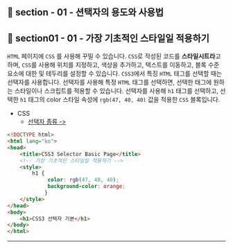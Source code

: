 ## 📝 section - 01 - 션택자의 용도와 사용법

## 📍 section01 - 01 - 가장 기초적인 스타일일 적용하기

`HTML` 페이지에 `CSS` 를 사용해 꾸밀 수 있습니다. `CSS`로 작성된 코드를 **스타일시트라**고 하며, `CSS`를 사용해 위치를 지정하고, 색상을 추가하고, 택스트를 이동하고, 블록 수준 요소에 대한 및 테두리를 설정할 수 있습니다. `CSS3`에서 특징 `HTML` 태그를 선택할 때는 선택자를 사용합니다. 선택자를 사용해 특정 `HTML` 태그를 선택하면, 선택한 태그에 원하는 스타일이나 스크립트를 적용할 수 있습니다. 선택자를 사용해 `h1` 태그를 선택하고, 선택한 `h1` 태그의 color 스타일 속성에 `rgb(47, 40, 40)` 값을 적용한 `CSS` 블록입니다.

* CSS 
    * [선택자 종류 ->](https://github.com)

```html
<!DOCTYPE html>
<html lang="ko">
<head>
    <title>CSS3 Selector Basic Page</title>
    <!-- 가장 기초적인 스타일일 적용하기 -->
    <style>
        h1 {
             color: rgb(47, 40, 40);
             background-color: orange; 
            }
    </style>
</head>
<body>
    <h1>CSS3 선택자 기본</h1>
</body>
</html>
```

---




